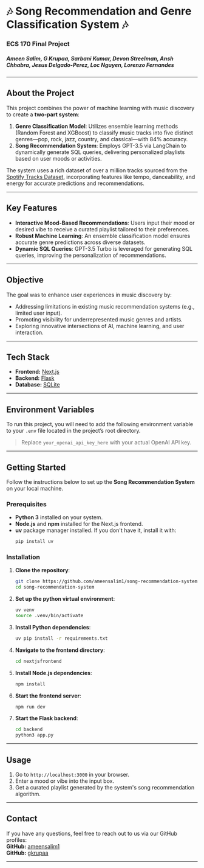 # 🎶 Song Recommendation and Genre Classification System 🎶  

### ECS 170 Final Project  

##### Ameen Salim, G Krupaa, Sarbani Kumar, Devon Streelman, Ansh Chhabra, Jesus Delgado-Perez, Loc Nguyen, Lorenzo Fernandes  

---

## About the Project  

This project combines the power of machine learning with music discovery to create a **two-part system**:  

1. **Genre Classification Model**: Utilizes ensemble learning methods (Random Forest and XGBoost) to classify music tracks into five distinct genres—pop, rock, jazz, country, and classical—with 84% accuracy.  
2. **Song Recommendation System**: Employs GPT-3.5 via LangChain to dynamically generate SQL queries, delivering personalized playlists based on user moods or activities.  

The system uses a rich dataset of over a million tracks sourced from the [Spotify Tracks Dataset](https://www.kaggle.com/datasets/maharshipandya/-spotify-tracks-dataset?resource=download), incorporating features like tempo, danceability, and energy for accurate predictions and recommendations.

---

## Key Features  

- **Interactive Mood-Based Recommendations**: Users input their mood or desired vibe to receive a curated playlist tailored to their preferences.  
- **Robust Machine Learning**: An ensemble classification model ensures accurate genre predictions across diverse datasets.  
- **Dynamic SQL Queries**: GPT-3.5 Turbo is leveraged for generating SQL queries, improving the personalization of recommendations.  

---

## Objective  

The goal was to enhance user experiences in music discovery by:  
- Addressing limitations in existing music recommendation systems (e.g., limited user input).  
- Promoting visibility for underrepresented music genres and artists.  
- Exploring innovative intersections of AI, machine learning, and user interaction.  

---

## Tech Stack  

- **Frontend:** [Next.js](https://nextjs.org/)  
- **Backend:** [Flask](https://flask.palletsprojects.com/)  
- **Database:** [SQLite](https://www.sqlite.org/index.html)  

---

## Environment Variables  

To run this project, you will need to add the following environment variable to your `.env` file located in the project’s root directory.

> Replace `your_openai_api_key_here` with your actual OpenAI API key.  

---

## Getting Started  

Follow the instructions below to set up the **Song Recommendation System** on your local machine.

### Prerequisites  
- **Python 3** installed on your system.  
- **Node.js** and **npm** installed for the Next.js frontend.  
- **uv** package manager installed. If you don't have it, install it with:  
  ```bash
  pip install uv
  ```  

### Installation  
1. **Clone the repository**:  
   ```bash
   git clone https://github.com/ameensalim1/song-recommendation-system.git
   cd song-recommendation-system
   ```  

2. **Set up the python virtual environment**:  
   ```bash
   uv venv
   source .venv/bin/activate
   ```  

3. **Install Python dependencies**:  
   ```bash
   uv pip install -r requirements.txt
   ```  

4. **Navigate to the frontend directory**:  
   ```bash
   cd nextjsfrontend
   ```  

5. **Install Node.js dependencies**:  
   ```bash
   npm install
   ```  

6. **Start the frontend server**:  
   ```bash
   npm run dev
   ```  

7. **Start the Flask backend**:  
   ```bash
   cd backend
   python3 app.py
   ```  

---

## Usage  

1. Go to `http://localhost:3000` in your browser.  
2. Enter a mood or vibe into the input box.  
3. Get a curated playlist generated by the system's song recommendation algorithm.  
---

## Contact  

If you have any questions, feel free to reach out to us via our GitHub profiles:  
**GitHub:** [ameensalim1](https://github.com/ameensalim1)  
**GitHub:** [gkrupaa](https://github.com/gkrupaa)  

---

